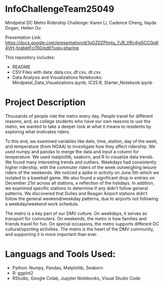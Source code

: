 # InfoChallengeTeam25049
Mindpetal DC Metro Ridership Challenge: Karen Li, Cadence Cheng, Ilayda Dogan, Hellen Ou

Presentation Link: https://docs.google.com/presentation/d/1pGZ0ZPhntu_YJR_VRc4jg5CCGpK4VH-hrabetFci150/edit?usp=sharing

This repository includes:
- README
- CSV Files with data: data.csv, df.csv, dt.csv
- Data Analysis and Visualizations Notebooks: Mindpetal_Data_Visualizations.ipynb, IC25.R, Starter_Notebook.ipynb 

# Project Description
Thousands of people ride the metro every day. People travel for different reasons, and, as college students who have our own reasons to use the metro, we wanted to take a deeper look at what it means to residents by exploring what motivates riders. 

To this end, we examined variables like date, time, station, day of the week, and temperature (from NOAA) to investigate how they affect ridership. We used numpy and pandas to merge the data and input a column for temperature. We used matplotlib, seaborn, and R to visualize data trends. We found many interesting trends and outliers. Weekdays had consistently higher ridership, with the commuter riders of the week outweighing leisure riders of the weekends. We noticed a spike in activity on June 5th which we isolated to a baseball game. We also found a significant drop in entries on December 21st across all stations, a reflection of the holidays. In addition, we examined specific stations to determine if any didn’t follow general patterns. We discovered that Dulles and Reagan Airport stations didn’t follow the general weekend/weekday patterns, due to airports not following a weekday/weekend work schedule. 

The metro is a key part of our DMV culture. On weekdays, it serves as transport for commuters. On weekends, the metro is how families and friends travel for fun. On special occasions, the metro supports different DC cultural/sporting activities. The metro is the heart of the DMV community, and supporting it is more important than ever.

# Languags and Tools Used:
- Python: Numpy, Pandas, Matplotlib, Seaborn
- R: ggplot2
- RStudio, Google Colab, Jupyter Notebooks, Visual Studio Code
